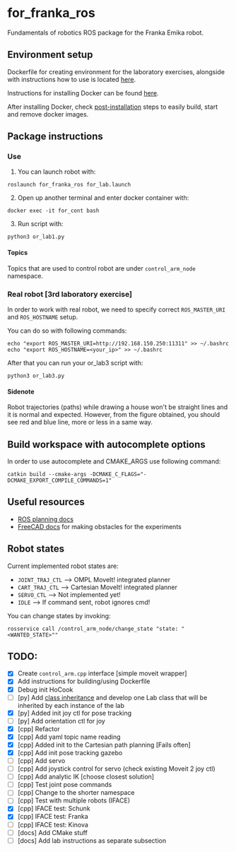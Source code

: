 # for_franka_ros 

Fundamentals of robotics ROS package for the Franka Emika robot. 

## Environment setup

Dockerfile for creating environment for the laboratory exercises, alongside with instructions how to use is located [here](https://github.com/larics/docker_files/tree/master/ros-noetic/for_course_lab/or2324). 

Instructions for installing Docker can be found [here](https://docs.docker.com/engine/install/ubuntu/). 

After installing Docker, check [post-installation](https://docs.docker.com/engine/install/linux-postinstall/) steps to easily build, start and remove docker images. 


## Package instructions

### Use 

1. You can launch robot with: 
```
roslaunch for_franka_ros for_lab.launch
```

2. Open up another terminal and enter docker container with: 
```
docker exec -it for_cont bash
```

3. Run script with: 

```
python3 or_lab1.py
``` 

#### Topics

Topics that are used to control robot are under `control_arm_node` namespace. 

### Real robot [3rd laboratory exercise] 

In order to work with real robot, we need to specify correct `ROS_MASTER_URI` and `ROS_HOSTNAME` 
setup. 

You can do so with following commands: 
```
echo "export ROS_MASTER_URI=http://192.168.150.250:11311" >> ~/.bashrc  
echo "export ROS_HOSTNAME=<your_ip>" >> ~/.bashrc    
```

After that you can run your or_lab3 script with: 

```
python3 or_lab3.py
```

#### Sidenote

Robot trajectories (paths) while drawing a house won't be straight lines and it is normal and expected. 
However, from the figure obtained, you should see red and blue line, more or less in a same way. 

## Build workspace with autocomplete options

In order to use autocomplete and CMAKE_ARGS use following command: 
```
catkin build --cmake-args -DCMAKE_C_FLAGS="-DCMAKE_EXPORT_COMPILE_COMMANDS=1"
```

## Useful resources

* [ROS planning docs](https://ros-planning.github.io/moveit_tutorials/doc/pilz_industrial_motion_planner/pilz_industrial_motion_planner.html#sequence-of-multiple-segments)  
* [FreeCAD docs](https://www.picuino.com/en/freecad-diferencia.html) for making obstacles for the experiments   

## Robot states

Current implemented robot states are: 
 * `JOINT_TRAJ_CTL` --> OMPL MoveIt! integrated planner 
 * `CART_TRAJ_CTL` --> Cartesian MoveIt! integrated planner
 * `SERVO_CTL` --> Not implemented yet!
 * `IDLE` --> If command sent, robot ignores cmd!

You can change states by invoking: 

```
rosservice call /control_arm_node/change_state "state: "<WANTED_STATE>""
```

## TODO: 
- [x] Create `control_arm.cpp` interface [simple moveit wrapper]
- [x] Add instructions for building/using Dockerfile 
- [x] Debug init HoCook 
- [ ] [py] Add [class inheritance](https://realpython.com/python-super/) and develop one Lab class that will be inherited by each instance of the lab
- [x] [py] Added init joy ctl for pose tracking 
- [ ] [py] Add orientation ctl for joy 
- [x] [cpp] Refactor 
- [x] [cpp] Add yaml topic name reading 
- [x] [cpp] Added init to the Cartesian path planning [Fails often] 
- [x] [cpp] Add init pose tracking gazebo
- [ ] [cpp] Add servo 
- [ ] [cpp] Add joystick control for servo (check existing Moveit 2 joy ctl) 
- [ ] [cpp] Add analytic IK [choose closest solution]
- [ ] [cpp] Test joint pose commands 
- [ ] [cpp] Change to the shorter namespace 
- [ ] [cpp] Test with multiple robots (IFACE)
- [x] [cpp] IFACE test: Schunk
- [x] [cpp] IFACE test: Franka
- [ ] [cpp] IFACE test: Kinova 
- [ ] [docs] Add CMake stuff
- [ ] [docs] Add lab instructions as separate subsection
